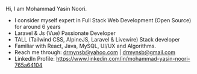 <!--
**Mohammad-Yasin-Noori/Mohammad-Yasin-Noori** is a ✨ _special_ ✨ repository because its `README.md` (this file) appears on your GitHub profile.

Here are some ideas to get you started:
-->
Hi, I am Mohammad Yasin Noori.<br>
- I consider myself expert in Full Stack Web Development (Open Source) for around 6 years<br>
- Laravel & Js (Vue) Passionate Developer<br>
- TALL (Tailwind CSS, AlpineJS, Laravel & Livewire) Stack developer<br>
- Familiar with React, Java, MySQL, UI/UX and Algorithms.<br>
- Reach me through: drmynsb@yahoo.com | drmynsb@gmail.com<br>
- LinkedIn Profile: https://www.linkedin.com/in/mohammad-yasin-noori-765a64104
